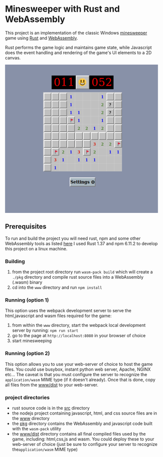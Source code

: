 # Minesweeper with Rust and WebAssembly
This project is an implementation of the classic Windows [minesweeper](https://en.wikipedia.org/wiki/Microsoft_Minesweeper) 
game using [Rust](https://www.rust-lang.org) and [WebAssembly](https://webassembly.org/).

Rust performs the game logic and maintains game state, while Javascript does the event handling and rendering
of the game's UI elements to a 2D canvas.

![screenshot](./screenshot.png "Minesweeper Screenshot") 


## Prerequisites
To run and build the project you will need rust, npm and some other WebAssembly tools as listed [here](https://rustwasm.github.io/docs/book/game-of-life/setup.html)
I used Rust 1.37 and npm 6.11.2 to develop this project on a linux machine.

### Building
1. from the project root directory run `wasm-pack build` which will create a `./pkg` directory and compile rust 
source files into a WebAssembly (.wasm) binary
2. cd into the `www` directory and run `npm install`

### Running (option 1) 
This option uses the webpack development server to serve the html,javascript and wasm files required for the game:

1. from within the `www` directory, start the webpack local development server by running: `npm run start`
2. go to the page at `http://localhost:8080` in your browser of choice
3. start minesweeping

### Running (option 2)
This option allows you to use your web-server of choice to host the game files. You could use busybox, instant python
web server, Apache, NGINX etc... The caveat is that you must configure the server to recognize the `application/wasm` 
MIME type (if it doesn't already). Once that is done, copy all files from the [www/dist](./www/dist) to your web-server.  

### project directories
* rust source code is in the [src](./src/lib.rs) directory
* the nodejs project containing javascript, html, and css source files are in the [www](./www) directory
* the [pkg](./pkg) directory contains the WebAssembly and javascript code built with the `wasm-pack` utility
* the [www/dist](./www/dist) directory contains all final compiled files used by the game, including: html,css,js 
and wasm. You could deploy these to your web-server of choice (just be sure to configure your server to recognize
 the`application/wasm` MIME type)
